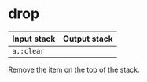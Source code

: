 # drop

| Input stack | Output stack |
|-------------|--------------|
| `a,:clear`  | <empty>      |

Remove the item on the top of the stack.